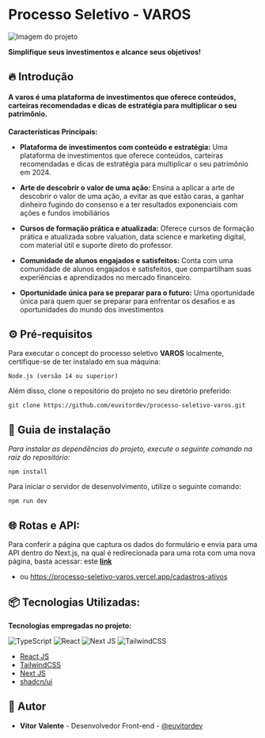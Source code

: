 # Processo Seletivo - VAROS

![Imagem do projeto](https://i.imgur.com/Xy7f50g.png)

**Simplifique seus investimentos e alcance seus objetivos!**

## 🔥 Introdução

#### A varos é uma plataforma de investimentos que oferece conteúdos, carteiras recomendadas e dicas de estratégia para multiplicar o seu patrimônio.

**Características Principais:**

- **Plataforma de investimentos com conteúdo e estratégia:** Uma plataforma de investimentos que oferece conteúdos, carteiras recomendadas e dicas de estratégia para multiplicar o seu patrimônio em 2024.

- **Arte de descobrir o valor de uma ação:** Ensina a aplicar a arte de descobrir o valor de uma ação, a evitar as que estão caras, a ganhar dinheiro fugindo do consenso e a ter resultados exponenciais com ações e fundos imobiliários

- **Cursos de formação prática e atualizada:** Oferece cursos de formação prática e atualizada sobre valuation, data science e marketing digital, com material útil e suporte direto do professor.

- **Comunidade de alunos engajados e satisfeitos:** Conta com uma comunidade de alunos engajados e satisfeitos, que compartilham suas experiências e aprendizados no mercado financeiro.

- **Oportunidade única para se preparar para o futuro:** Uma oportunidade única para quem quer se preparar para enfrentar os desafios e as oportunidades do mundo dos investimentos

## ⚙️ Pré-requisitos

Para executar o concept do processo seletivo **VAROS** localmente, certifique-se de ter instalado em sua máquina:

```
Node.js (versão 14 ou superior)
```

Além disso, clone o repositório do projeto no seu diretório preferido:

```
git clone https://github.com/euvitordev/processo-seletivo-varos.git
```

## 🔨 Guia de instalação

_Para instalar as dependências do projeto, execute o seguinte comando na raiz do repositório:_

```
npm install
```

Para iniciar o servidor de desenvolvimento, utilize o seguinte comando:

```
npm run dev
```

## 🌐 Rotas e API: 

Para conferir a página que captura os dados do formulário e envia para uma API dentro do Next.js, na qual é redirecionada para uma rota com uma nova página, basta acessar: este **[link](https://processo-seletivo-varos.vercel.app/cadastros-ativos)**

- ou https://processo-seletivo-varos.vercel.app/cadastros-ativos
## 📦 Tecnologias Utilizadas:

**Tecnologias empregadas no projeto:**

![TypeScript](https://img.shields.io/badge/typescript-%23007ACC.svg?style=for-the-badge&logo=typescript&logoColor=white) ![React](https://img.shields.io/badge/react-%2320232a.svg?style=for-the-badge&logo=react&logoColor=%2361DAFB) ![Next JS](https://img.shields.io/badge/Next-black?style=for-the-badge&logo=next.js&logoColor=white) ![TailwindCSS](https://img.shields.io/badge/tailwindcss-%2338B2AC.svg?style=for-the-badge&logo=tailwind-css&logoColor=white)

- [React JS](https://react.dev/)
- [TailwindCSS](https://tailwindcss.com/)
- [Next JS](https://nextjs.org/)
- [shadcn/ui](https://ui.shadcn.com/)

## 👷 Autor

- **Vitor Valente** - Desenvolvedor Front-end - [@euvitordev](https://github.com/euvitordev)